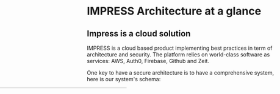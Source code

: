 # IMPRESS Architecture at a glance
## Impress is a cloud solution
IMPRESS is a cloud based product implementing best practices in term of architecture and security. The platform relies on world-class software as services: AWS, Auth0, Firebase, Github and Zeit.

One key to have a secure architecture is to have a comprehensive system, here is our system's schema:

<img style="width: calc(100% + 400px);margin-left: -400px;" src="/img/impress-architecture.png" />

## Relying on best-in-class 3rd party provider
Impress leverages 3rd party providers for content delivery, user authentication, real time data storage, as well as server hosting. We chose well-establish best-in-class providers that we review on a regular basis.

### Content Delivery
Content delivery network (CDN) are systems of distributed servers (network) that deliver pages and other web content to a user, based on the geographic locations of the user, the origin of the webpage and the content delivery server. It is effective in speeding the delivery of content of websites with high traffic and websites that have global reach.

We chose ZEIT as Impress Content Delivery Network. ZEIT is a content delivery network that serves the application shell efficiently worldwide. Other companies like Netflix or GitHub rely on ZEIT.

### User Authentication
User authentication is the verification of an active human-to-machine transfer of credentials required for confirmation of a user's authenticity.

We chose Auth0 to provide Impress authentication. Auth0 provides authentication and authorization as a service. It provides crucial features like Single Sign On, Multi Factor Authentication, User Management and Passwordless Authentication. Companies like Atlassian, Nvidia or Mozilla rely on Auth0.

### Real time data storage
Impress real time Database is a cloud-hosted NoSQL database that lets you store and sync data between Impress users in real time. Realtime syncing makes it easy for our users to collaborate with one another.

We chose Google Firebase to be our real time database. The Firebase Realtime Database uses data synchronization—every time data changes, any connected device receives that update within milliseconds.

### Cloud Server Hosting
Impress application is served using a web server. Impress servers are hosted in a could. Services are made available to customers on demand via the Internet. Rather than being provided by a single server or virtual server, Impress services are provided by multiple connected servers that comprise a cloud.

We chose Amazon Web Service to be our default Cloud provider. Amazon operates in over 50 availability zones. Our servers are located in Frankfurt, except when specified otherwise.

### Serverless Computing Provider
Serverless computing is a cloud-computing execution model in which the cloud provider runs the server, and dynamically manages the allocation of machine resources. Serverless computing allows impress to scale instantly with its user needs.

We chose Amazon Lambdas for our serverless computing platform.

## Impress user roles
Three big types of user roles exist in Impress: the application users who interact with the application using the web GUI, the developers who write the software and deploy it on the servers, and the administrators who administrate the server and the data.

**Application Users** can access the IMPRESS application via a [https://*.nx.digital](#) URL. Once the application is loaded, users authenticate. The authentication relies on the Auth0 API to retrieve an identity token (JWT). This token is valid for 1h (by default) and is then used:
  - to retrieve financial data files from our AWS server filesystems.
  - to create factsheet on-demand using AWS lambdas.
  - access real-time private data on Firebase.

**Developers** can connect to our AWS filesystem and computing EC2 instances via SSH, with a dedicated user, using RSA keypairs hosted on Github.

**Administrators** can connect to our AWS filesystem EC2 instance (surface.nx.digital) via SFTP, with a dedicated user, using RSA keypairs hosted on Github. They have access to raw Financial data in read/write as well as a golden copy and application data in read only.

########################################################################################
# A few principles that help secure our solution by design
########################################################################################

## Decentralized security.
In an 'on premises' security paradigm, most resources and storage are centralized on a network that is a single point of entry. The network has to be protected behind firewalls in a private network. Access to this network is usually very tightly controlled as a malicious access can compromise the entire network.

We operate in a 'cloud paradigm' with a decentralized vision of security: sensitive data and code can be located on multiple networks that are accessible on the Web. In that case, each application is responsible for its security. Access to an application or a resource is protected through authentication. Each user is given a 'key' (a SSH key or a token) that gives him some rights. Information is exchanged between applications on the public web through encrypted protocols to guarantee confidentiality.

In a 'cloud paradigm', there is not such thing as a local network to protect. The only local resource is the local machine of the user. This is why all our machine have an encrypted disk and are password protected.

*schema of on premises security paradigm*
*schema of a cloud security paradigm*

## Principle of Least Privilege
The principle means giving a user account or process only those privileges which are essential to perform its intended function. For example, developers only access to customers data during the development phase. After that we remove these access.

*how are we using the LEAST PRIVILEGE PRINCIPLE.*

## SSH keys
**SSH**, or secure shell, is a secure protocol and the most common way of safely administering remote servers. Using a number of encryption technologies, SSH provides a mechanism for establishing a cryptographically secured connection between two parties, authenticating each side to the other, and passing commands and output back and forth.

Impress solution and software factory uses public–key cryptography to encrypt and decrypt login information to the servers. Public–key cryptography uses a public key to encrypt a piece of data, and then the recipient uses the private key to decrypt the data. The public and private keys are known as a key pair. Public-key cryptography enables you to securely access your instances using a private key instead of a password.


#### Protect access with passwords is a bad habit:
  - Passwords are generally, predictably, unavoidably weak
  - Password expiration (without a strong password policy user increment their password or use the same on different website).
  - SSH keys are long and complex, far more than any password could be
  - SSH keys don't get transmitted to the remote system
  - SSH Keys is composed of a passphrase and a private Keys.

#### Storage & key management
At Neoxam, we fetch our clients’ public key from their GitHub account (https://github.com/USER.keys).
All of our clients must have a GitHub account. If not, they must create one and send us their username in order to get their public keys automatically.
A script is launched every 5 minutes to synchronize the public and private key. Once the client revokes his public key, it will no longer exist on our server. Therefore, the access is no longer available.
Your credentials and passphrase must remain confidential so that no one can modify or remove your public key. Our contract and trust is based on it.

#### How we Create / Read / Update or Delete our Keys
- [Create a SSH Key](https://help.github.com/en/enterprise/2.16/user/articles/generating-a-new-ssh-key-and-adding-it-to-the-ssh-agent)
- [Read / update / delete : Directly from your github account](https://help.github.com/en/articles/adding-a-new-ssh-key-to-your-github-account)

#### Usage
- Codebase Access
- Connect to our server (Surface / Abyss)
To acess to our server, you need to be whitelisted, we add one of the SSH private key linked to your github account the server or specific folder required.

## Two-factor authentication
Two-factor authentication is an additional security layer for your company that helps addressing the vulnerability of a standard password-only approach. The idea behind it is, once you enter your password or passphrase, you will receive either an SMS or email that contains a code. This code has to be entered by the user in a specific field to make sure that the account has not been hacked.

Two-factor authentication are enabled on all our accounts.

# How we designed a secure application and are keeping it that way
## Users management
Users are managed using a dedicated 3rd party SaaS (Auth0).
Auth0 is an authentication and authorization management platform. We manage identity as a Service.
customers have the ability to manage the users by themself:
  - Create / Delete
  - Define the users right (Even in NeoXam teams.)
  - Track connections in the app

1 Auth0 account is create by customer for privacy constraints

## Auditability
We ensure auditability through a comprehensive logging system.
You have access to a log directory exposing all SSH connections and all API Authorization logs. You also have access to detailed authentication information and management interfaces on a dedicated web interface on the [Auth0 Platform](https://manage.auth0.com).
With an additional cost, we can centralise and stream logs to an external service (eg: [Datadog](https://www.datadoghq.com/)) or to the client log centralisation tool. (eg: [Kibana](https://www.elastic.co/products/kibana)). We can also setup automatic mailing to any behaviour rules.

## Application monitoring
We can monitor all our applications through web dashboard:
  -  Amazon CloudWatch is a monitoring and observability service, it provides you with data and actionable insights to monitor your applications, respond to system-wide performance changes, optimize resource utilization, and get a unified view of operational health.
  - Firebase give us a lot statistics to monitor database usage.
  - Auth0 provides a login dashboard global and by user.
  - Zeit provides the logs of the application invokation.

## Application administration
All our providers have administration tools. Access to theses services are restricted to NeoXam cloud admin.
Except Auth0, where each customer is admin of his account.

??? Explain who access to this service and how ??? => NeoXam Cloud amdin?

## Secured Server Access
Although Server is hosted in the cloud, our team follow attentive to the security updates.
2 kinds of profile are setup on our servers:
  - Customers / Data Provider: Only sftp acess to a specific folder
  - Development Teams: SSH connection + data according right of user (**Today, Dev connect as root on Surface/Abyss**)
The identification is made through the SSH keys.

  - User Management
  - Access Via Administration Console

## [COMMUNICATION & NOTIFICATIONS SECURITY]
  The different way to receive information from our applications
  - Mail / Slack

## Ensuring Business Continuity
React to incident:
There is 2 channels of communication to reach us, a dedicated slack channel and a support email address **contact@100m.io**.
The following mechanisms are available to mitigate incidents:
- A command to revert to any daily backup < 30j
- A command to logout currently connected user and resynchronize access keys or revoke all accesses.

########################################################################################
# How we set up a secure & OS agnostic software factory in a public cloud environment
########################################################################################
## [user management]
Users are managed using team services or ssh keys

## [Software and Infrastructure testing]
How we test Software and Infrastructure:
### Vulnerability Scanner
  To be define
### Penetration Test
  To be define
### Secure coding & Codebase Security Audit
All of our work is based on pull requests. In other words, before pushing and deploying our code, someone must review it. If the code that was modified or added only affects the configuration of the application, any member of the team can review it. For important modification which affects authentication or any other sensible parts of the code, it must be reviewed by the person with the highest level of seniority.

In addition, we assess, each year or on demand, the security of our system's physical configuration, environment and user practices.

## [Users Training]
All Security specialized companies report that the Human is the most efficient shield against cyber-attacks. And this is also the main weakness as we keep seeing in phishing campaign for instance.
We are renewing our security awareness effort to protect our asset.
This Awareness program is mandatory for all employees and contractors, and consist to pass a test of security after watching videos.
The program is renewed every years.

## 3rd Party Software
Due diligence before using 3rd Party Software as a Service

## [ADMINISTRATION]
to be define

## Local Machine Security
 ​
NeoXam has a strong password policy for the local:
- password changed once every 3 months
- All password must be saved in a password manager

We stay vigilant with local machines, to prevent any lake of data :
- Hard disk encryption
- availability to erase remotely all the data that is on the hard disk
- Updated Operating System and Antivirus Software.

## Network Security
  According to our architecture, network security is managed by restricting physical access to our servers.

## [COMMUNICATION & NOTIFICATIONS SECURITY]
The different way to receive information from our applications
 - Slack notification
 - Email

## [INFORMATION MANAGEMENT AND CONFIDENTIALITY]
Ensuring information management and confidentiality

# How we guarantee your data security and privacy
## [PERMISSIONING]
We define finely what tasks users can perform and what features users can access

## Data encryption
Data is encrypted at rest and in transit
  - In Transit
  - At Rest
  - Additional Encryption

## Data Location & Privacy Shield
All our AWS server are hosted in Europe (Frankfurt)
All our are hosted in Europe (europe-west)
About Zeit and the lambda invocation, the closest region is chosen automatically to deploy the lambda.

## Impress GDPR
On 27 April 2016, the European Parliament and the European Council adopted legislation known as General Data Protection Regulation (GDPR), which becomes enforceable 25 May 2018. This legislation replaces European Privacy Directive 95/46/EC.

GDPR is intended to unify and strengthen data privacy for individuals located in the European Union (EU). GDPR also extends the applicability of EU data privacy legislation to non-EU companies who store or process data on EU residents and increases the fines that may be levied against companies who are responsible for preventing breaches of personal data or who violate GDPR requirements.

NeoXam Impress is compliant with GDPR as well as its 3rd party software provider.

Amazon AWS, which hosts the solution, respects industry regulations, government legislation and is [GDPR compliant](https://aws.amazon.com/blogs/security/all-aws-services-gdpr-ready/). AWS has in place effective technical and organizational measures for data processors to secure personal data in accordance with the GDPR, and specifically enables encryption of personal data; the ability to ensure the ongoing confidentiality, integrity, availability, and resilience of processing systems and services; the ability to restore the availability and access to personal data in a timely manner in the event of a physical or technical incident.

The same goes for [Auth0](https://auth0.com/docs/compliance/gdpr) and




As far as Google Firebase is concerned, from a GRPD perspective, Google is generally seen a data processor and processes personal data on behalf the users. Firebase terms include [Data Processing and Security Terms for all Firebase services](https://firebase.google.com/terms/data-processing-term). Firebase allows Impress to be GDPR compliant.

*Neoxam is GDPR compliant since we do not use personal data, we do not share our data and we stock our data in a way that it is safe from hacking. MOUUAIS PAS SUR D'ACHETER .....*

## DATA CENTER PHYSICAL SECURITY
- [AWS pysical Security](https://aws.amazon.com/compliance/data-center/controls/?nc1=h_ls#Physical_Access)
- [Google pysical Security](https://www.google.com/about/datacenters/inside/data-security/index.html)
- Zeit and Auth0 are using AWS.


## DATA ACCESS ADMIN
Only the cloud admin manager can administer your differents services.
His duties are to manage the right of the team member according.

## DISCARDING DATA
DISCARDING DATA ???
Amazon norm / decomission server

## BACKUP AND RECOVERY
Even if our cloud providers are reliable, we have prepared a **recovery procedure** to rollback data and/or our application to a previous state.
For our databases:
- daily download to a AWS filesystems
- Weekly archive of the friday backup
- Archive are conserved 2 years before removing.
For our servers:
- Weekly snapshot are taken
- Data stored on our Server (Customer or custodian flux) are saved on a shared disks (redundancy)
For our deployments
- We keep at least *** N *** previous version after a new delivery

## Disaster Recovery Plan
### NeoXam
All the teams work on laptop, and can work from other place than our office. Moreover our application run outside of NeoXam networks.
### AWS
[Amazon Disaster recovery plan](https://aws.amazon.com/compliance/data-center/controls/?nc1=h_ls#Business_Continuity_.26_Disaster_Recovery)
### auth0
[Auth0 Disaster recovery plan](https://auth0.com/availability-trust)
### Firebase
[Google Disaster recovery plan](https://cloud.google.com/solutions/dr-scenarios-planning-guide)

## REVERSIBILITY
Slack Channel and trello board will be closed.
Remove DNS will disable application.
Auth0 account will be closed.
Remove all customers data from our server and databases
All the backup will conserve XX days, after this delay, backups are removed.

# F.A.Q.
## Employees leaving the company
### how do you handle employees leaving the company ?
Each developer has an email that allows him to access to GitHub, Auth0, Firebase, AWS and Zeit.
If a developer quits the job, all that has to be done is:
- remove his email from LDAP
- remove his access to GitHub
- remove his access to AWS
- remove his access to firebase (for all databases)
- change firebase api key (for all projects)
- remove his access to Auth0 (all clients)
- remove his access to Zeit

## Loss of a device
### how do you handle loss of a device ?

## Password policy
### how do you impose password policy ?
